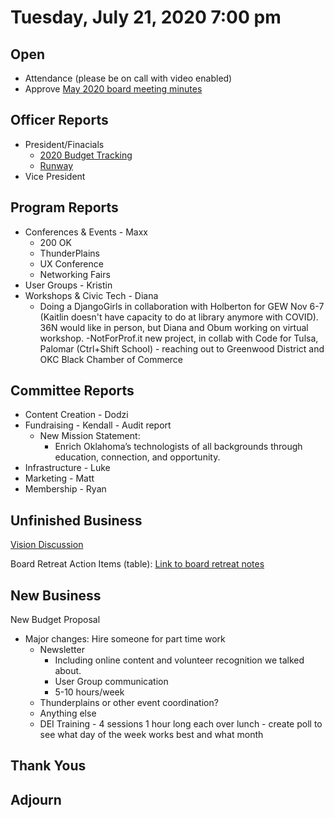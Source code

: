 # Tuesday, July 21, 2020 7:00 pm

## Open

- Attendance (please be on call with video enabled)
- Approve [May 2020 board meeting minutes](https://github.com/techlahoma/board_meetings/blob/master/2020/05_may_minutes.md)

## Officer Reports

- President/Finacials
  - [2020 Budget Tracking](https://docs.google.com/spreadsheets/d/10KlK1Yb6_Gp2sAZvnNZ5tbD08TMlkY_XINKqSM74CLo/edit?usp=sharing)
  - [Runway](https://docs.google.com/spreadsheets/d/1KJwYtzZFRyrqAQlxPbul3t5pmGXcjS-y4NlijMAU0Lk/edit?usp=sharing)
- Vice President

## Program Reports

- Conferences & Events - Maxx
  - 200 OK
  - ThunderPlains
  - UX Conference
  - Networking Fairs
- User Groups - Kristin
- Workshops & Civic Tech - Diana
  - Doing a DjangoGirls in collaboration with Holberton for GEW Nov 6-7 (Kaitlin doesn't have capacity to do at library anymore with COVID). 36N would like in person, but Diana and Obum working on virtual workshop.
  -NotForProf.it new project, in collab with Code for Tulsa, Palomar (Ctrl+Shift School) - reaching out to Greenwood District and OKC Black Chamber of Commerce

## Committee Reports

- Content Creation - Dodzi
- Fundraising - Kendall - Audit report
  - New Mission Statement:
    - Enrich Oklahoma’s technologists of all backgrounds through education, connection, and opportunity.
- Infrastructure - Luke
- Marketing - Matt
- Membership - Ryan

## Unfinished Business

[Vision Discussion](https://docs.google.com/document/d/1XS7WrOjEUrEoWMxFdeL2BubBoOqozTDjAof3GvZ51Q4/edit#bookmark=id.29hq5ukobxyh)

Board Retreat Action Items (table):
[Link to board retreat notes](https://docs.google.com/document/d/1TeeipFHbYwD6iJZ6vT2G7VaAnpDQ1C50DU8IhPW4_84/edit?usp=sharing)

## New Business

New Budget Proposal
  - Major changes: Hire someone for part time work
    - Newsletter
      - Including online content and volunteer recognition we talked about.
      - User Group communication
      - 5-10 hours/week
    - Thunderplains or other event coordination? 
    - Anything else
    - DEI Training - 4 sessions 1 hour long each over lunch - create poll to see what day of the week works best and what month
    
## Thank Yous

## Adjourn
